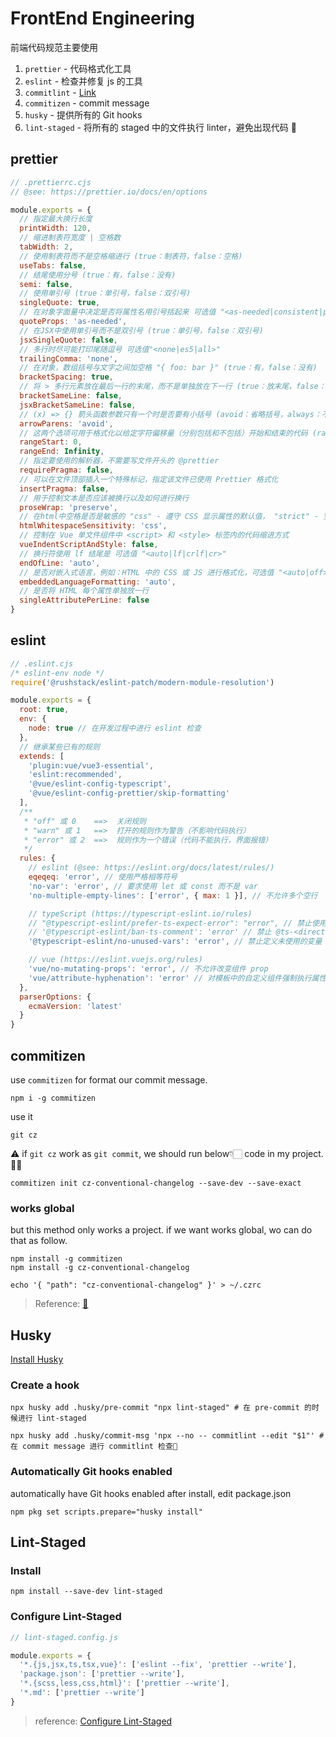 # FrontEnd Engineering

前端代码规范主要使用

1. `prettier` - 代码格式化工具
2. `eslint` - 检查并修复 js 的工具
3. `commitlint` - [Link](https://commitlint.js.org/#/guides-local-setup)
4. `commitizen` - commit message
5. `husky` - 提供所有的 Git hooks
6. `lint-staged` - 将所有的 staged 中的文件执行 linter，避免出现代码 💩

## prettier

```cjs
// .prettierrc.cjs
// @see: https://prettier.io/docs/en/options

module.exports = {
  // 指定最大换行长度
  printWidth: 120,
  // 缩进制表符宽度 | 空格数
  tabWidth: 2,
  // 使用制表符而不是空格缩进行 (true：制表符，false：空格)
  useTabs: false,
  // 结尾使用分号 (true：有，false：没有)
  semi: false,
  // 使用单引号 (true：单引号，false：双引号)
  singleQuote: true,
  // 在对象字面量中决定是否将属性名用引号括起来 可选值 "<as-needed|consistent|preserve>"
  quoteProps: 'as-needed',
  // 在JSX中使用单引号而不是双引号 (true：单引号，false：双引号)
  jsxSingleQuote: false,
  // 多行时尽可能打印尾随逗号 可选值"<none|es5|all>"
  trailingComma: 'none',
  // 在对象，数组括号与文字之间加空格 "{ foo: bar }" (true：有，false：没有)
  bracketSpacing: true,
  // 将 > 多行元素放在最后一行的末尾，而不是单独放在下一行 (true：放末尾，false：单独一行)
  bracketSameLine: false,
  jsxBracketSameLine: false,
  // (x) => {} 箭头函数参数只有一个时是否要有小括号 (avoid：省略括号，always：不省略括号)
  arrowParens: 'avoid',
  // 这两个选项可用于格式化以给定字符偏移量（分别包括和不包括）开始和结束的代码 (rangeStart：开始，rangeEnd：结束)
  rangeStart: 0,
  rangeEnd: Infinity,
  // 指定要使用的解析器，不需要写文件开头的 @prettier
  requirePragma: false,
  // 可以在文件顶部插入一个特殊标记，指定该文件已使用 Prettier 格式化
  insertPragma: false,
  // 用于控制文本是否应该被换行以及如何进行换行
  proseWrap: 'preserve',
  // 在html中空格是否是敏感的 "css" - 遵守 CSS 显示属性的默认值， "strict" - 空格被认为是敏感的 ，"ignore" - 空格被认为是不敏感的
  htmlWhitespaceSensitivity: 'css',
  // 控制在 Vue 单文件组件中 <script> 和 <style> 标签内的代码缩进方式
  vueIndentScriptAndStyle: false,
  // 换行符使用 lf 结尾是 可选值 "<auto|lf|crlf|cr>"
  endOfLine: 'auto',
  // 是否对嵌入式语言，例如：HTML 中的 CSS 或 JS 进行格式化，可选值 "<auto|off>"
  embeddedLanguageFormatting: 'auto',
  // 是否将 HTML 每个属性单独放一行
  singleAttributePerLine: false
}
```

## eslint

```cjs
// .eslint.cjs
/* eslint-env node */
require('@rushstack/eslint-patch/modern-module-resolution')

module.exports = {
  root: true,
  env: {
    node: true // 在开发过程中进行 eslint 检查
  },
  // 继承某些已有的规则
  extends: [
    'plugin:vue/vue3-essential',
    'eslint:recommended',
    '@vue/eslint-config-typescript',
    '@vue/eslint-config-prettier/skip-formatting'
  ],
  /**
   * "off" 或 0    ==>  关闭规则
   * "warn" 或 1   ==>  打开的规则作为警告（不影响代码执行）
   * "error" 或 2  ==>  规则作为一个错误（代码不能执行，界面报错）
   */
  rules: {
    // eslint (@see: https://eslint.org/docs/latest/rules/)
    eqeqeq: 'error', // 使用严格相等符号
    'no-var': 'error', // 要求使用 let 或 const 而不是 var
    'no-multiple-empty-lines': ['error', { max: 1 }], // 不允许多个空行

    // typeScript (https://typescript-eslint.io/rules)
    // "@typescript-eslint/prefer-ts-expect-error": "error", // 禁止使用 @ts-ignore
    // '@typescript-eslint/ban-ts-comment': 'error' // 禁止 @ts-<directive> 使用注释或要求在指令后进行描述
    '@typescript-eslint/no-unused-vars': 'error', // 禁止定义未使用的变量

    // vue (https://eslint.vuejs.org/rules)
    'vue/no-mutating-props': 'error', // 不允许改变组件 prop
    'vue/attribute-hyphenation': 'error' // 对模板中的自定义组件强制执行属性命名样式：my-prop="prop"
  },
  parserOptions: {
    ecmaVersion: 'latest'
  }
}
```

## commitizen

use `commitizen` for format our commit message.

```shell
npm i -g commitizen
```

use it

```shell
git cz
```

⚠️ if `git cz` work as `git commit`, we should run below👇🏻 code in my project.👨‍💻

```shell
commitizen init cz-conventional-changelog --save-dev --save-exact
```

### works global

but this method only works a project. if we want works global, wo can do that as follow.

```shell
npm install -g commitizen
npm install -g cz-conventional-changelog

echo '{ "path": "cz-conventional-changelog" }' > ~/.czrc
```

> Reference: [🔗](https://github.com/commitizen/cz-cli)

## Husky

[Install Husky](https://typicode.github.io/husky/getting-started.html#install)

### Create a hook

```shell
npx husky add .husky/pre-commit "npx lint-staged" # 在 pre-commit 的时候进行 lint-staged

npx husky add .husky/commit-msg 'npx --no -- commitlint --edit "$1"' # 在 commit message 进行 commitlint 检查🧐
```

### Automatically Git hooks enabled

automatically have Git hooks enabled after install, edit package.json

```shell
npm pkg set scripts.prepare="husky install"
```

## Lint-Staged

### Install

```shell
npm install --save-dev lint-staged
```

### Configure Lint-Staged

```js
// lint-staged.config.js

module.exports = {
  '*.{js,jsx,ts,tsx,vue}': ['eslint --fix', 'prettier --write'],
  'package.json': ['prettier --write'],
  '*.{scss,less,css,html}': ['prettier --write'],
  '*.md': ['prettier --write']
}
```

> reference: [Configure Lint-Staged](https://github.com/okonet/lint-staged#configuration)
